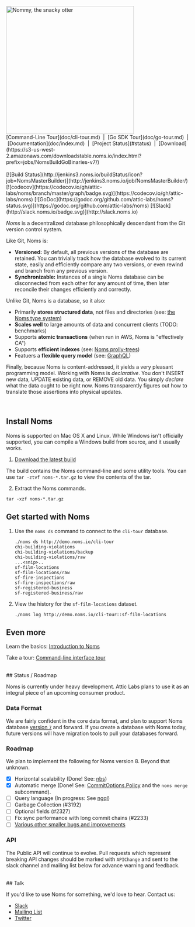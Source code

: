 <img src='doc/nommy_cropped_smaller.png' width='350' title='Nommy, the snacky otter'>
<br>
[Command-Line Tour](doc/cli-tour.md)&nbsp; | &nbsp;[Go SDK Tour](doc/go-tour.md)&nbsp; | &nbsp;[Documentation](doc/index.md)&nbsp; | &nbsp;[Project Status](#status)&nbsp; | &nbsp;[Download](https://s3-us-west-2.amazonaws.com/downloadstable.noms.io/index.html?prefix=jobs/NomsBuildGoBinaries-v7/)
<br><br>
[![Build Status](http://jenkins3.noms.io/buildStatus/icon?job=NomsMasterBuilder)](http://jenkins3.noms.io/job/NomsMasterBuilder/)
[![codecov](https://codecov.io/gh/attic-labs/noms/branch/master/graph/badge.svg)](https://codecov.io/gh/attic-labs/noms)
[![GoDoc](https://godoc.org/github.com/attic-labs/noms?status.svg)](https://godoc.org/github.com/attic-labs/noms)
[![Slack](http://slack.noms.io/badge.svg)](http://slack.noms.io)

*Noms* is a decentralized database philosophically descendant from the Git version control system.

Like Git, Noms is:

* **Versioned:** By default, all previous versions of the database are retained. You can trivially track how the database evolved to its current state, easily and efficiently compare any two versions, or even rewind and branch from any previous version.
* **Synchronizable:** Instances of a single Noms database can be disconnected from each other for any amount of time, then later reconcile their changes efficiently and correctly.

Unlike Git, Noms is a database, so it also:

* Primarily **stores structured data**, not files and directories (see: [the Noms type system](https://github.com/attic-labs/noms/blob/master/doc/intro.md#types))
* **Scales well** to large amounts of data and concurrent clients (TODO: benchmarks)
* Supports **atomic transactions** (when run in AWS, Noms is "effectively CA")
* Supports **efficient indexes** (see: [Noms prolly-trees](https://github.com/attic-labs/noms/blob/master/doc/intro.md#prolly-trees-probabilistic-b-trees))
* Featuers a **flexible query model** (see: [GraphQL](./ngql/README.md))

Finally, because Noms is content-addressed, it yields a very pleasant programming model. Working with Noms is _declarative_. You don't INSERT new data, UPDATE existing data, or REMOVE old data. You simply _declare_ what the data ought to be right now. Noms transparently figures out how to translate those assertions into physical updates.

<br>

## Install Noms

Noms is supported on Mac OS X and Linux. While Windows isn't officially supported, you can compile a Windows build from source, and it usually works.

1. [Download the latest build](https://s3-us-west-2.amazonaws.com/downloadstable.noms.io/index.html?prefix=jobs/NomsBuildGoBinaries-v7/)

  The build contains the Noms command-line and some utility tools. You can use `tar -ztvf noms-*.tar.gz` to view the contents of the tar.

2. Extract the Noms commands.

  `tar -xzf noms-*.tar.gz`

## Get started with Noms

1. Use the `noms ds` command to connect to the `cli-tour` database.

    ```
    ./noms ds http://demo.noms.io/cli-tour
    chi-building-violations
    chi-building-violations/backup
    chi-building-violations/raw
    ...<snip>..
    sf-film-locations
    sf-film-locations/raw
    sf-fire-inspections
    sf-fire-inspections/raw
    sf-registered-business
    sf-registered-business/raw
    ```

2. View the history for the `sf-film-locations` dataset.

    ```
    ./noms log http://demo.noms.io/cli-tour::sf-film-locations
    ```

## Even more

Learn the basics: [Introduction to Noms](doc/intro.md)

Take a tour: [Command-line interface tour](doc/cli-tour.md)

<br>
## Status / Roadmap

Noms is currently under heavy development. Attic Labs plans to use it as an integral piece of an upcoming consumer product.

### Data Format

We are fairly confident in the core data format, and plan to support Noms database [version `7`](https://github.com/attic-labs/noms/blob/master/go/constants/version.go#L8) and forward. If you create a database with Noms today, future versions will have migration tools to pull your databases forward.

### Roadmap

We plan to implement the following for Noms version 8. Beyond that unknown.

- [x] Horizontal scalability (Done! See: [nbs](./nbs/README.md))
- [x] Automatic merge (Done! See: [CommitOptions.Policy](https://godoc.org/github.com/attic-labs/noms/go/datas#CommitOptions) and the `noms merge` subcommand).
- [ ] Query language (In progress: See [ngql](./ngql/README.md))
- [ ] Garbage Collection (#3192)
- [ ] Optional fields (#2327)
- [ ] Fix sync performance with long commit chains (#2233)
- [ ] [Various other smaller bugs and improvements](https://github.com/attic-labs/noms/issues/2307)

### API

The Public API will continue to evolve. Pull requests which represent breaking API changes should be marked with `APIChange` and sent to the slack channel and mailing list below for advance warning and feedback.

<br>
## Talk

If you'd like to use Noms for something, we'd love to hear. Contact us:

- [Slack](http://slack.noms.io)
- [Mailing List](https://groups.google.com/forum/#!forum/nomsdb)
- [Twitter](https://twitter.com/nomsdb)
